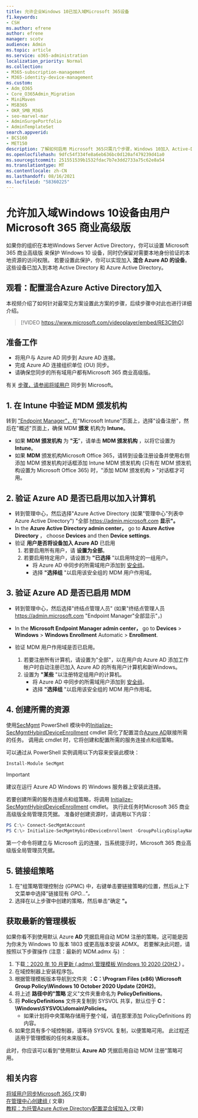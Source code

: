 ```yaml
---
title: 允许企业Windows 10已加入域Microsoft 365设备
f1.keywords:
- CSH
ms.author: efrene
author: efrene
manager: scotv
audience: Admin
ms.topic: article
ms.service: o365-administration
localization_priority: Normal
ms.collection:
- M365-subscription-management
- M365-identity-device-management
ms.custom:
- Adm_O365
- Core_O365Admin_Migration
- MiniMaven
- MSB365
- OKR_SMB_M365
- seo-marvel-mar
- AdminSurgePortfolio
- AdminTemplateSet
search.appverid:
- BCS160
- MET150
description: 了解如何启用 Microsoft 365只需几个步骤，Windows 10加入 Active-Directory 的设备。
ms.openlocfilehash: 9dfc54f334fe8a6eb636bc0d120af479239d41a0
ms.sourcegitcommit: 251551539b1532fdac7b7e3dd2733a75c62e8a54
ms.translationtype: MT
ms.contentlocale: zh-CN
ms.lasthandoff: 08/16/2021
ms.locfileid: "58360225"
---
```

# <a name="enable-domain-joined-windows-10-devices-to-be-managed-by-microsoft-365-business-premium"></a>允许加入域Windows 10设备由用户Microsoft 365 商业高级版

如果你的组织在本地Windows Server Active Directory，你可以设置 Microsoft 365 商业高级版 来保护 Windows 10 设备，同时仍保留对需要本地身份验证的本地资源的访问权限。
若要设置此保护，你可以实现加入 **混合 Azure AD 的设备**。 这些设备已加入到本地 Active Directory 和 Azure Active Directory。

## <a name="watch-configure-hybrid-azure-active-directory-join"></a>观看：配置混合Azure Active Directory加入

本视频介绍了如何针对最常见方案设置此方案的步骤，后续步骤中对此也进行详细介绍。

> [!VIDEO https://www.microsoft.com/videoplayer/embed/RE3C9hO]
  
## <a name="before-you-begin"></a>准备工作

- 将用户与 Azure AD 同步到 Azure AD 连接。
- 完成 Azure AD 连接组织单位 (OU) 同步。
- 请确保您同步的所有域用户都有Microsoft 365 商业高级版。

有关 [步骤，请参阅将域用户](manage-domain-users.md) 同步到 Microsoft。

## <a name="1-verify-mdm-authority-in-intune"></a>1. 在 Intune 中验证 MDM 颁发机构

转到 ["Endpoint Manager"，](https://endpoint.microsoft.com/#blade/Microsoft_Intune_Enrollment/EnrollmentMenu/overview)在"Microsoft Intune"页面上，选择"设备注册"，然后在"概述"页面上，确保 MDM **颁发** 机构为 **Intune**。

- 如果 **MDM 颁发机构** 为 **"无**"，请单击 **MDM 颁发机构** ，以将它设置为 **Intune**。
- 如果 **MDM** 颁发机构Microsoft Office 365，请转到设备注册设备并使用右侧添加 MDM 颁发机构对话框添加 Intune MDM 颁发机构 (只有在 MDM 颁发机构设置为 Microsoft Office 365) 时，"添加 MDM 颁发机构  >  "对话框才可用。

## <a name="2-verify-azure-ad-is-enabled-for-joining-computers"></a>2. 验证 Azure AD 是否已启用以加入计算机

- 转到管理中心，然后选择"Azure Active Directory (如果"管理中心"列表中Azure Active Directory") "全部 <a href="https://go.microsoft.com/fwlink/p/?linkid=2024339" target="_blank">https://admin.microsoft.com</a> **显示"。**  
- In the **Azure Active Directory admin center，** go to **Azure Active Directory** ， choose **Devices** and then **Device settings**.
- 验证 **用户是否将设备加入 Azure AD** 已启用 
    1. 若要启用所有用户，请 **设置为全部**。
    2. 若要启用特定用户，请设置为 **"已选择** "以启用特定的一组用户。
        - 将 Azure AD 中同步的所需域用户添加到 [安全组](../../admin/create-groups/create-groups.md)。
        - 选择 **"选择组** "以启用该安全组的 MDM 用户作用域。

## <a name="3-verify-azure-ad-is-enabled-for-mdm"></a>3. 验证 Azure AD 是否已启用 MDM

- 转到管理中心，然后选择"终结点管理人员" (如果"终结点管理人员 <a href="https://go.microsoft.com/fwlink/p/?linkid=2024339" target="_blank">https://admin.microsoft.com</a> "Endpoint Manager"全部显示"，) 
- In the **Microsoft Endpoint Manager admin center，** go to **Devices**  >  **Windows**  >  **Windows Enrollment** Automatic  >  **Enrollment**.
- 验证 MDM 用户作用域是否已启用。

    1. 若要注册所有计算机，请设置为"全部"，以在用户向 Azure AD 添加工作帐户时自动注册已加入 Azure AD 的所有用户计算机和新Windows。
    2. 设置为 **"某些** "以注册特定组用户的计算机。
        -  将 Azure AD 中同步的所需域用户添加到 [安全组](../create-groups/create-groups.md)。
        -  选择 **"选择组** "以启用该安全组的 MDM 用户作用域。

## <a name="4-create-the-required-resources"></a>4. 创建所需的资源 

使用[SecMgmt](https://www.powershellgallery.com/packages/SecMgmt) PowerShell 模块中的[Initialize-SecMgmtHybirdDeviceEnrollment](https://github.com/microsoft/secmgmt-open-powershell/blob/master/docs/help/Initialize-SecMgmtHybirdDeviceEnrollment.md) cmdlet 简化了配置混合[Azure AD](/azure/active-directory/devices/hybrid-azuread-join-managed-domains#configure-hybrid-azure-ad-join)联接所需的任务。 调用此 cmdlet 时，它将创建和配置所需的服务连接点和组策略。

可以通过从 PowerShell 实例调用以下内容来安装此模块：

```powershell
Install-Module SecMgmt
```

> [!IMPORTANT]
> 建议在运行 Azure AD Windows 的 Windows 服务器上安装此连接。

若要创建所需的服务连接点和组策略，将调用  [Initialize-SecMgmtHybirdDeviceEnrollment](https://github.com/microsoft/secmgmt-open-powershell/blob/master/docs/help/Initialize-SecMgmtHybirdDeviceEnrollment.md) cmdlet。 执行此任务时Microsoft 365 商业高级版全局管理员凭据。 准备好创建资源时，请调用以下内容：

```powershell
PS C:\> Connect-SecMgmtAccount
PS C:\> Initialize-SecMgmtHybirdDeviceEnrollment -GroupPolicyDisplayName 'Device Management'
```

第一个命令将建立与 Microsoft 云的连接，当系统提示时，Microsoft 365 商业高级版全局管理员凭据。

## <a name="5-link-the-group-policy"></a>5. 链接组策略

1. 在"组策略管理控制台 (GPMC) 中，右键单击要链接策略的位置，然后从上下文菜单中选择"链接现有 *GPO..."。*
2. 选择在以上步骤中创建的策略，然后单击"确定 **"。**

## <a name="get-the-latest-administrative-templates"></a>获取最新的管理模板

如果你看不到使用默认 Azure **AD** 凭据启用自动 MDM 注册的策略，这可能是因为你未为 Windows 10 版本 1803 或更高版本安装 ADMX。 若要解决此问题，请按照以下步骤操作 (注意：最新的 MDM.admx 与) ：

1. 下载[：2020 年 10 月更新 (.admx) 管理模板 Windows 10 2020 (20H2 ](https://www.microsoft.com/download/102157)) 。
2. 在域控制器上安装程序包。
3. 根据管理模板版本导航到文件夹 **：C：\Program Files (x86) \Microsoft Group Policy\Windows 10 October 2020 Update (20H2)**。
4. 将上述 **路径中的"策略** 定义"文件夹重命名为 **PolicyDefinitions**。
5. 将 **PolicyDefinitions** 文件夹复制到 SYSVOL 共享，默认位于 **C：\Windows\SYSVOL\domain\Policies。**
   - 如果计划将中央策略存储用于整个域，请在那里添加 PolicyDefinitions 的内容。
6. 如果您具有多个域控制器，请等待 SYSVOL 复制，以便策略可用。 此过程还适用于管理模板的任何未来版本。

此时，你应该可以看到"使用默认 **Azure AD** 凭据启用自动 MDM 注册"策略可用。

## <a name="related-content"></a>相关内容

[将域用户同步Microsoft 365 (](manage-domain-users.md)文章) \
[在管理中心创建组 (](../create-groups/create-groups.md) 文章) \
[教程：为托管Azure Active Directory配置混合域加入 (](/azure/active-directory/devices/hybrid-azuread-join-managed-domains.md)文章) 